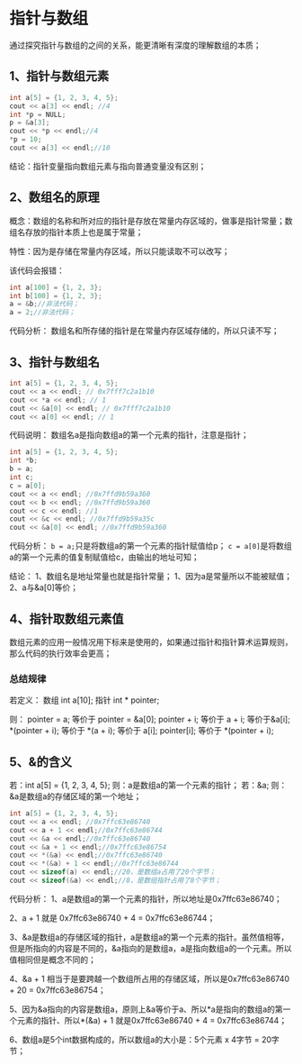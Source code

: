 
# 指针与数组
通过探究指针与数组的之间的关系，能更清晰有深度的理解数组的本质；

## 1、指针与数组元素

```cpp
int a[5] = {1, 2, 3, 4, 5};
cout << a[3] << endl; //4
int *p = NULL;
p = &a[3];
cout << *p << endl;//4
*p = 10;
cout << a[3] << endl;//10
```

结论：指针变量指向数组元素与指向普通变量没有区别；

## 2、数组名的原理
概念：数组的名称和所对应的指针是存放在常量内存区域的，做事是指针常量；数组名存放的指针本质上也是属于常量；

特性：因为是存储在常量内存区域，所以只能读取不可以改写；

该代码会报错：

```cpp
int a[100] = {1, 2, 3};
int b[100] = {1, 2, 3};
a = &b;//非法代码；
a = 2;//非法代码；
```

代码分析：
数组名和所存储的指针是在常量内存区域存储的，所以只读不写；

## 3、指针与数组名

```cpp
int a[5] = {1, 2, 3, 4, 5};
cout << a << endl; // 0x7fff7c2a1b10
cout << *a << endl; // 1
cout << &a[0] << endl; // 0x7fff7c2a1b10
cout << a[0] << endl; // 1
```

代码说明：
数组名a是指向数组a的第一个元素的指针，注意是指针；


```cpp
int a[5] = {1, 2, 3, 4, 5};
int *b;
b = a;
int c;
c = a[0];
cout << a << endl; //0x7ffd9b59a360
cout << b << endl; //0x7ffd9b59a360
cout << c << endl; //1
cout << &c << endl; //0x7ffd9b59a35c
cout << &a[0] << endl; //0x7ffd9b59a360
```

代码分析：
`b = a;`只是将数组a的第一个元素的指针赋值给p；
`c = a[0]`是将数组a的第一个元素的值复制赋值给c，由输出的地址可知；


结论：
1、数组名是地址常量也就是指针常量；
1、因为a是常量所以不能被赋值；
2、a与&a[0]等价；

## 4、指针取数组元素值
数组元素的应用一般情况用下标来是使用的，如果通过指针和指针算术运算规则，那么代码的执行效率会更高；

### 总结规律
若定义：
数组 int a[10]; 指针 int \* pointer;

则：
pointer = a; 等价于 pointer = &a[0];
pointer + i; 等价于 a + i; 等价于&a[i];
\*(pointer + i); 等价于 \*(a + i); 等价于 a[i];
pointer[i]; 等价于 \*(pointer + i);


## 5、&的含义
若：int a[5] = {1, 2, 3, 4, 5};
则：a是数组a的第一个元素的指针；
若：&a;
则：&a是数组a的存储区域的第一个地址；

```cpp
int a[5] = {1, 2, 3, 4, 5};
cout << a << endl; //0x7ffc63e86740
cout << a + 1 << endl;//0x7ffc63e86744
cout << &a << endl;//0x7ffc63e86740
cout << &a + 1 << endl;//0x7ffc63e86754
cout << *(&a) << endl;//0x7ffc63e86740
cout << *(&a) + 1 << endl;//0x7ffc63e86744
cout << sizeof(a) << endl;//20，是数组a占用了20个字节；
cout << sizeof(&a) << endl;//8，是数组指针占用了8个字节；
```

代码分析：
1、a是数组a的第一个元素的指针，所以地址是0x7ffc63e86740；

2、a + 1 就是 0x7ffc63e86740 + 4 = 0x7ffc63e86744；

3、&a是数组a的存储区域的指针，a是数组a的第一个元素的指针。虽然值相等，但是所指向的内容是不同的，&a指向的是数组a，a是指向数组a的一个元素。所以值相同但是概念不同的；

4、&a + 1 相当于是要跨越一个数组所占用的存储区域，所以是0x7ffc63e86740 + 20 = 0x7ffc63e86754；

5、因为&a指向的内容是数组a，原则上&a等价于a、所以\*a是指向的数组a的第一个元素的指针、所以\*(&a) + 1 就是0x7ffc63e86740 + 4 = 0x7ffc63e86744；

6、数组a是5个int数据构成的，所以数组a的大小是：5个元素 x 4字节 = 20字节；

